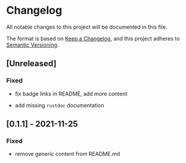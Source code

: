 # Changelog

All notable changes to this project will be documented in this file.

The format is based on [Keep a Changelog](https://keepachangelog.com/en/1.0.0/),
and this project adheres to [Semantic Versioning](https://semver.org/spec/v2.0.0.html).

## [Unreleased]

### Fixed

- fix badge links in README, add more content

- add missing `rustdoc` documentation

## [0.1.1] - 2021-11-25

### Fixed

- remove generic content from README.md
